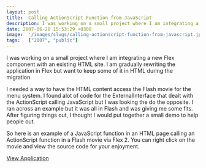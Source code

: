 ```yaml
---
layout: post
title:  Calling ActionScript Function from JavaScript
description: I was working on a small project where I am integrating a new Flex component with an existing HTML site. I am gradually rewriting the application in Flex but want to keep some of it in HTML during the migration. I needed a way to have the HTML content access the Flash movie for the menu system. I found alot of code for the ExternalInterface that dealt with the ActionScript calling JavaScript but I was looking the do the opposite. I ran across an example but it was all in Flash and was giving me 
date: 2007-06-28 15:53:29 +0300
image:  '/images/slugs/calling-actionscript-function-from-javascript.jpg'
tags:   ["2007", "public"]
---
```

<p>I was working on a small project where I am integrating a new Flex component with an existing HTML site. I am gradually rewriting the application in Flex but want to keep some of it in HTML during the migration.</p>
<p>I needed a way to have the HTML content access the Flash movie for the menu system. I found alot of code for the ExternalInterface that dealt with the ActionScript calling JavaScript but I was looking the do the opposite. I ran across an example but it was all in Flash and was giving me some fits. After figuring things out, I thought I would put together a small demo to help people out.</p>
<p>So here is an example of a JavaScript function in an HTML page calling an ActionScript function in a Flash movie via Flex 2. You can right click on the movie and view the source code for your enjoyment.</p>
<p><a href="http://www.jeffdouglas.com/flex/externalinterface" target="_blank">View Application</a></p>

